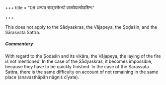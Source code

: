 +++
title = "09 अन्यत्र साद्यस्क्रेभ्यो वाजपेयात्षोडशिनः"

+++

This does not apply to the Sādyaskras, the Vājapeya, the Ṣoḍaśin, and the Sārasvata Sattra.

#####  Commentary

With regard to the Ṣoḍaśin and its vikāra, the Vājapeya, the laying of the fire is not mentioned. In the case of the Sādyaskras, it becomes impossible, because they have to be quickly finished. In the case of the Sārasvata Sattra, there is the same difficulty on account of not remaining in the same place (anavasthāpān nāgniś cīyate).
